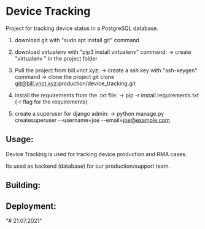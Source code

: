 # Device Tracking

Project for tracking device status in a PostgreSQL database.

1. download git with "sudo apt install git" command

2. download virtualenv with "pip3 install virtualenv" command:
	-> create "virtualenv <name>" in the project folder

3. Pull the project from bill.vnct.xyz:
	-> create a ssh key with "ssh-keygen" command
	-> clone the project git clone git@bill.vnct.xyz:production/device_tracking.git

4. install the requirements from the .txt file:
	-> pip -r install requirements.txt (-r flag for the requirements)

5. create a superuser for django admin:
	-> python manage.py createsuperuser --username=joe --email=joe@example.com

## Usage:

Device Tracking is used for tracking device production and RMA cases.

Its used as backend (database) for our production/support team.

## Building:

## Deployment:
"# 21.07.2021" 
